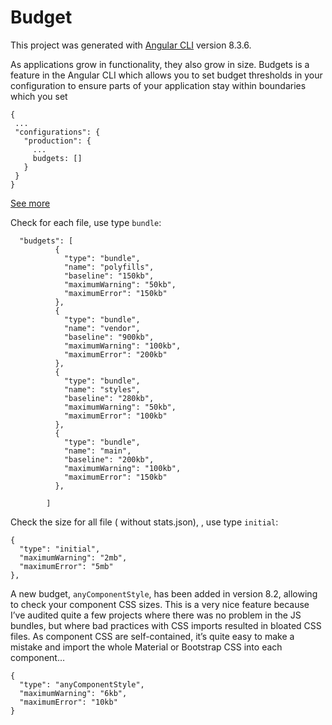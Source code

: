 # Budget

This project was generated with [Angular CLI](https://github.com/angular/angular-cli) version 8.3.6.

 As applications grow in functionality, they also grow in size. Budgets is a feature in the Angular CLI which allows you to set budget thresholds in your configuration to ensure parts of your application stay within boundaries which you set

 ```
 {
  ...
  "configurations": {
    "production": {
      ...
      budgets: []
    }
  }
}
```

[See more](https://github.com/angular/angular-cli/blob/master/docs/documentation/stories/budgets.md)


Check for each file, use type `bundle`:
```
  "budgets": [
          {
            "type": "bundle",
            "name": "polyfills",
            "baseline": "150kb",
            "maximumWarning": "50kb",
            "maximumError": "150kb"
          },
          {
            "type": "bundle",
            "name": "vendor",
            "baseline": "900kb",
            "maximumWarning": "100kb",
            "maximumError": "200kb"
          },
          {
            "type": "bundle",
            "name": "styles",
            "baseline": "280kb",
            "maximumWarning": "50kb",
            "maximumError": "100kb"
          },
          {
            "type": "bundle",
            "name": "main",
            "baseline": "200kb",
            "maximumWarning": "100kb",
            "maximumError": "150kb"
          },

        ]
```


Check the size for all file ( without stats.json), , use type `initial`:
```
{
  "type": "initial",
  "maximumWarning": "2mb",
  "maximumError": "5mb"
},

```

A new budget, `anyComponentStyle`, has been added in version 8.2, allowing to check your component CSS sizes. This is a very nice feature because I’ve audited quite a few projects where there was no problem in the JS bundles, but where bad practices with CSS imports resulted in bloated CSS files. As component CSS are self-contained, it’s quite easy to make a mistake and import the whole Material or Bootstrap CSS into each component…

```
{
  "type": "anyComponentStyle",
  "maximumWarning": "6kb",
  "maximumError": "10kb"
}
```
